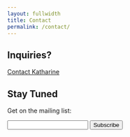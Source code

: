 ```yaml
---
layout: fullwidth
title: Contact
permalink: /contact/
---
```

<div class="contact">
<h2>Inquiries? </h2>
<a href="http://www.freshconceptual.com/" target="_blank">Contact Katharine</a>
<br/>
<h2>Stay Tuned</h2>
<div class="form" id="subscribeForm">
<p class="message">Get on the mailing list:</p>
<form action="http://formspree.io/wbr@keishaperry.com" method="POST">
  <input type="email" name="_replyto">
  <input type="submit" value="Subscribe">
    <input type="hidden" name="_next" value="/" />
    <input type="text" name="_gotcha" style="display:none" />
</form>
</div>
</div>
